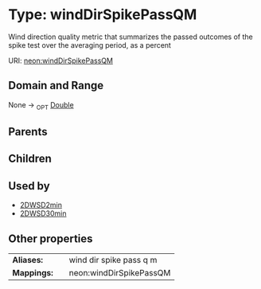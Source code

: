
# Type: windDirSpikePassQM


Wind direction quality metric that summarizes the passed outcomes of the spike test over the averaging period, as a percent

URI: [neon:windDirSpikePassQM](https://data.neonscience.org/windDirSpikePassQM)


## Domain and Range

None ->  <sub>OPT</sub> [Double](types/Double.md)

## Parents


## Children


## Used by

 * [2DWSD2min](2DWSD2min.md)
 * [2DWSD30min](2DWSD30min.md)

## Other properties

|  |  |  |
| --- | --- | --- |
| **Aliases:** | | wind dir spike pass q m |
| **Mappings:** | | neon:windDirSpikePassQM |

